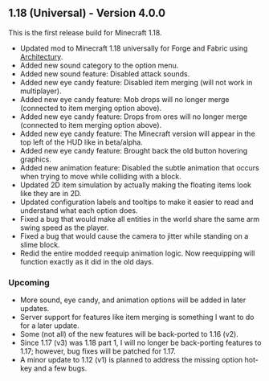 ## 1.18 (Universal) - Version 4.0.0
This is the first release build for Minecraft 1.18.
- Updated mod to Minecraft 1.18 universally for Forge and Fabric using [Architectury](https://github.com/architectury).
- Added new sound category to the option menu.
- Added new sound feature: Disabled attack sounds.
- Added new eye candy feature: Disabled item merging (will not work in multiplayer).
- Added new eye candy feature: Mob drops will no longer merge (connected to item merging option above).
- Added new eye candy feature: Drops from ores will no longer merge (connected to item merging option above).
- Added new eye candy feature: The Minecraft version will appear in the top left of the HUD like in beta/alpha.
- Added new eye candy feature: Brought back the old button hovering graphics.
- Added new animation feature: Disabled the subtle animation that occurs when trying to move while colliding with a block.
- Updated 2D item simulation by actually making the floating items look like they are in 2D.
- Updated configuration labels and tooltips to make it easier to read and understand what each option does.
- Fixed a bug that would make all entities in the world share the same arm swing speed as the player.
- Fixed a bug that would cause the camera to jitter while standing on a slime block.
- Redid the entire modded reequip animation logic. Now reequipping will function exactly as it did in the old days.

### Upcoming
- More sound, eye candy, and animation options will be added in later updates.
- Server support for features like item merging is something I want to do for a later update.
- Some (not all) of the new features will be back-ported to 1.16 (v2).
- Since 1.17 (v3) was 1.18 part 1, I will no longer be back-porting features to 1.17; however, bug fixes will be patched for 1.17.
- A minor update to 1.12 (v1) is planned to address the missing option hot-key and a few bugs.